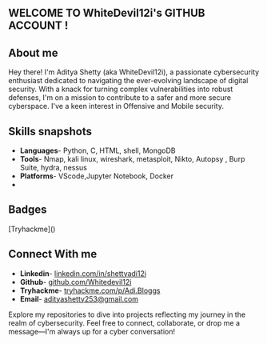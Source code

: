 ## WELCOME TO WhiteDevil12i's GITHUB ACCOUNT !

## About me
Hey there! I'm Aditya Shetty (aka WhiteDevil12i), a passionate cybersecurity enthusiast dedicated to navigating the ever-evolving landscape of digital security. With a knack for turning complex vulnerabilities into robust defenses, I'm on a mission to contribute to a safer and more secure cyberspace. I've a keen interest in Offensive and Mobile security.

## Skills snapshots
- **Languages**- Python, C, HTML, shell, MongoDB
-  **Tools**- Nmap, kali linux, wireshark, metasploit, Nikto, Autopsy , Burp Suite, hydra, nessus
-  **Platforms**-  VScode,Jupyter Notebook, Docker
-  
## Badges
  [Tryhackme](<script src="https://tryhackme.com/badge/561275"></script>)

## Connect With me 
- **Linkedin**-  [linkedin.com/in/shettyadi12i](https://www.linkedin.com/in/shettyadi12i)
-  **Github**- [github.com/Whitedevil12i](https://github.com/WhiteDevil12i)
-  **Tryhackme**- [tryhackme.com/p/Adi.Bloggs](https://tryhackme.com/p/Adi.Bloggs)
-  **Email**- adityashetty253@gmail.com

Explore my repositories to dive into projects reflecting my journey in the realm of cybersecurity. Feel free to connect, collaborate, or drop me a message—I'm always up for a cyber conversation! 

